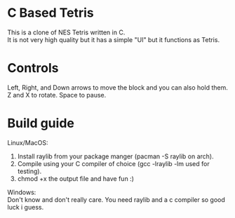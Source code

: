 # C Based Tetris
This is a clone of NES Tetris written in C.                                                            
It is not very high quality but it has a simple "UI" but it functions as Tetris.

# Controls
Left, Right, and Down arrows to move the block and you can also hold them.                            
Z and X to rotate.                                                                  Space to pause.                                                                         



# Build guide
Linux/MacOS:                                                                            
1. Install raylib from your package manger (pacman -S raylib on arch).                   
2. Compile using your C compiler of choice (gcc -lraylib -lm used for testing).               
3. chmod +x the output file and have fun :)                                                 

Windows:                                                                                              
Don't know and don't really care. You need raylib and a c compiler so good luck i guess.                 
